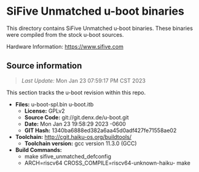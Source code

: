 SiFive Unmatched u-boot binaries
===================

This directory contains SiFive Unmatched u-boot binaries.
These binaries were compiled from the stock u-boot sources.

Hardware Information: <https://www.sifive.com>

Source information
-------------
> *Last Update:* Mon Jan 23 07:59:17 PM CST 2023

This section tracks the u-boot revision within this repo.

* **Files:**  u-boot-spl.bin u-boot.itb
  * **License:** GPLv2
  * **Source Code:** git://git.denx.de/u-boot.git
  * **Date:** Mon Jan 23 19:58:29 2023 -0600
  * **GIT Hash:** 1340ba6888ed382a6aa45d0adf427fe71558ae02
* **Toolchain:** http://cgit.haiku-os.org/buildtools/
  * **Toolchain version:** gcc version 11.3.0 (GCC) 
* **Build Commands:**
  * make sifive_unmatched_defconfig
  * ARCH=riscv64 CROSS_COMPILE=riscv64-unknown-haiku- make
